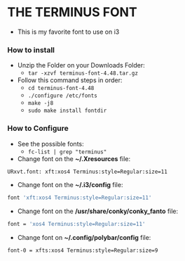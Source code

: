 # THE TERMINUS FONT

* This is my favorite font to use on i3

### How to install

* Unzip the Folder on your Downloads Folder:
    * `tar -xzvf terminus-font-4.48.tar.gz`
* Follow this command steps in order:
    * `cd terminus-font-4.48`
    * `./configure /etc/fonts`
    * `make -j8`
    * `sudo make install fontdir`

### How to Configure

* See the possible fonts: 
    * `fc-list | grep "terminus"`
* Change font on the **~/.Xresources** file:

```sh
URxvt.font: xft:xos4 Terminus:style=Regular:size=11
```
* Change font on the **~/.i3/config** file:

```sh
font 'xft:xos4 Terminus:style=Regular:size=11'
```

* Change font on the **/usr/share/conky/conky_fanto** file:

```sh
font = 'xos4 Terminus:style=Regular:size=11'
```

* Change font on **~/.config/polybar/config** file:

```sh
font-0 = xfts:xos4 Terminus:style=Regular:size=9
```